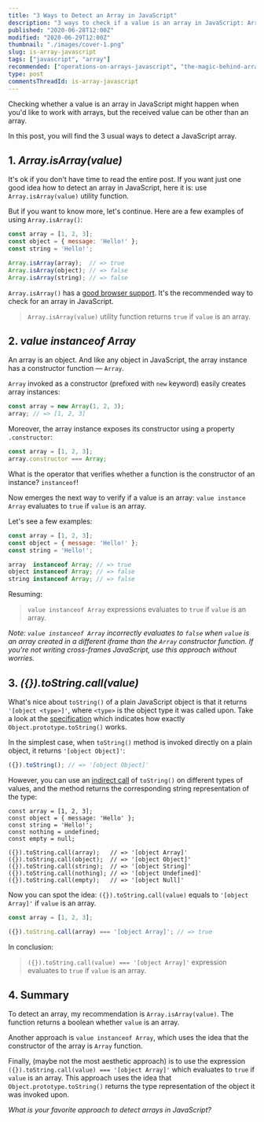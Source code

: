 ```yaml
---
title: "3 Ways to Detect an Array in JavaScript"
description: "3 ways to check if a value is an array in JavaScript: Array.isArray(), instanceof Array and toString() === '[object Array]'."
published: "2020-06-28T12:00Z"
modified: "2020-06-29T12:00Z"
thumbnail: "./images/cover-1.png"
slug: is-array-javascript
tags: ["javascript", "array"]
recommended: ["operations-on-arrays-javascript", "the-magic-behind-array-length-property"]
type: post
commentsThreadId: is-array-javascript
---
```


Checking whether a value is an array in JavaScript might happen when you'd like to work with arrays,
but the received value can be other than an array.  

In this post, you will find the 3 usual ways to detect a JavaScript array.

## 1. *Array.isArray(value)*

It's ok if you don't have time to read the entire post. If you want just one good idea how to detect an array in JavaScript, here it is: use `Array.isArray(value)` utility function.  

But if you want to know more, let's continue. Here are a few examples of using `Array.isArray()`:

```javascript
const array = [1, 2, 3];
const object = { message: 'Hello!' };
const string = 'Hello!';

Array.isArray(array);  // => true
Array.isArray(object); // => false
Array.isArray(string); // => false
```

`Array.isArray()` has a [good browser support](https://caniuse.com/#search=isArray). It's the recommended way to check
for an array in JavaScript.  

> `Array.isArray(value)` utility function returns `true` if `value` is an array.  

## 2. *value instanceof Array*

An array is an object. And like any object in JavaScript, the array instance has a constructor function &mdash; `Array`.  

`Array` invoked as a constructor (prefixed with `new` keyword) easily creates array instances:   

```javascript
const array = new Array(1, 2, 3);
array; // => [1, 2, 3]
```

Moreover, the array instance exposes its constructor using a property `.constructor`:

```javascript
const array = [1, 2, 3];
array.constructor === Array;
```

What is the operator that verifies whether a function is the constructor of an instance? `instanceof`!  

Now emerges the next way to verify if a value is an array: `value instance Array` evaluates to `true` if `value` is an array.  

Let's see a few examples:

```javascript
const array = [1, 2, 3];
const object = { message: 'Hello!' };
const string = 'Hello!';

array  instanceof Array; // => true
object instanceof Array; // => false
string instanceof Array; // => false
```

Resuming:  

> `value instanceof Array` expressions evaluates to `true` if `value` is an array.  

*Note: `value instanceof Array` incorrectly evaluates to `false` when `value` is an array created in a different iframe than the `Array` constructor function. If you're not writing cross-frames JavaScript, use this approach without worries.*  

## 3. *({}).toString.call(value)*

What's nice about `toString()` of a plain JavaScript object is that it returns `'[object <type>]'`, where `<type>` is the object type it was called upon. Take a look at the [specification](http://www.ecma-international.org/ecma-262/6.0/#sec-object.prototype.tostring) which indicates how exactly `Object.prototype.toString()` works.  

In the simplest case, when `toString()` method is invoked directly on a plain object, it returns `'[object Object]'`:

```javascript
({}).toString(); // => '[object Object]'
```

However, you can use an [indirect call](/gentle-explanation-of-this-in-javascript/#5-indirect-invocation) of `toString()` on different types of values, and the method returns the corresponding string representation of the type:

```javascript{7}
const array = [1, 2, 3];
const object = { message: 'Hello' };
const string = 'Hello!';
const nothing = undefined;
const empty = null;

({}).toString.call(array);   // => '[object Array]'
({}).toString.call(object);  // => '[object Object]'
({}).toString.call(string);  // => '[object String]'
({}).toString.call(nothing); // => '[object Undefined]'
({}).toString.call(empty);   // => '[object Null]'
```

Now you can spot the idea: `({}).toString.call(value)` equals to `'[object Array]'` if `value` is an array.  

```javascript
const array = [1, 2, 3];

({}).toString.call(array) === '[object Array]'; // => true
```

In conclusion:

> `({}).toString.call(value) === '[object Array]'` expression evaluates to `true` if `value` is an array.

## 4. Summary

To detect an array, my recommendation is `Array.isArray(value)`. The function returns a boolean whether `value` is an array.  

Another approach is `value instanceof Array`, which uses the idea that the constructor of the array is `Array` function.  

Finally, (maybe not the most aesthetic approach) is to use the expression `({}).toString.call(value) === '[object Array]'` which evaluates to `true` if `value` is an array. This approach uses the idea that `Object.prototype.toString()` returns the type representation of the object it was invoked upon.  

*What is your favorite approach to detect arrays in JavaScript?*